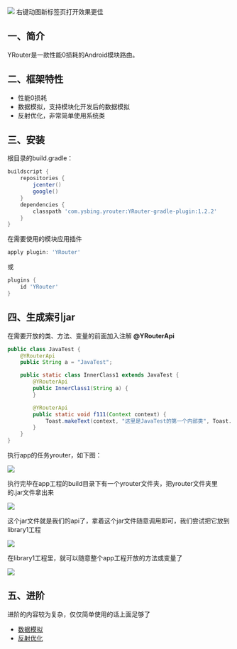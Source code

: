 
![](https://github.com/ysbing/YRouter/wiki/assets/video_start.gif)
右键动图新标签页打开效果更佳

## 一、简介

YRouter是一款性能0损耗的Android模块路由。

## 二、框架特性
* 性能0损耗
* 数据模拟，支持模块化开发后的数据模拟
* 反射优化，非常简单使用系统类

## 三、安装

根目录的build.gradle：
``` gradle
buildscript {
    repositories {
        jcenter()
        google()
    }
    dependencies {
        classpath 'com.ysbing.yrouter:YRouter-gradle-plugin:1.2.2'
    }
}
```
在需要使用的模块应用插件
``` gradle
apply plugin: 'YRouter'
```
或
``` gradle
plugins {
    id 'YRouter'
}
```
## 四、生成索引jar
在需要开放的类、方法、变量的前面加入注解 **@YRouterApi**
``` java
public class JavaTest {
    @YRouterApi
    public String a = "JavaTest";

    public static class InnerClass1 extends JavaTest {
        @YRouterApi
        public InnerClass1(String a) {
        }

        @YRouterApi
        public static void f111(Context context) {
            Toast.makeText(context, "这里是JavaTest的第一个内部类", Toast.LENGTH_SHORT).show();
        }
    }
}
```

执行app的任务yrouter，如下图：

![](https://github.com/ysbing/YRouter/wiki/assets/img_yrouter_task.png)

执行完毕在app工程的build目录下有一个yrouter文件夹，把yrouter文件夹里的.jar文件拿出来

![](https://github.com/ysbing/YRouter/wiki/assets/img_yrouter_task.png)

这个jar文件就是我们的api了，拿着这个jar文件随意调用即可，我们尝试把它放到library1工程

![](https://github.com/ysbing/YRouter/wiki/assets/img_yrouter_dependencies.png)

在library1工程里，就可以随意整个app工程开放的方法或变量了

![](https://github.com/ysbing/YRouter/wiki/assets/img_class_call.png)

## 五、进阶
进阶的内容较为复杂，仅仅简单使用的话上面足够了
* [数据模拟](mock.md)
* [反射优化](reflection.md)
